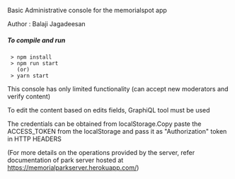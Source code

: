 Basic Administrative console for the memorialspot app

Author : Balaji Jagadeesan

##### To compile and run
```
 > npm install
 > npm run start
   (or)
 > yarn start
```

This console has only limited functionality (can accept new moderators and verify content)

To edit the content based on edits fields, GraphiQL tool must be used

The credentials can be obtained from localStorage.Copy paste the ACCESS_TOKEN from the localStorage and pass it as "Authorization" token in HTTP HEADERS

(For more details on the operations provided by the server, refer documentation of park server hosted at https://memorialparkserver.herokuapp.com/)
